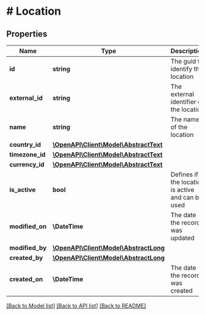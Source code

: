 # # Location

## Properties

Name | Type | Description | Notes
------------ | ------------- | ------------- | -------------
**id** | **string** | The guid to identify the location |
**external_id** | **string** | The external identifier of the location | [optional]
**name** | **string** | The name of the location |
**country_id** | [**\OpenAPI\Client\Model\AbstractText**](AbstractText.md) |  | [optional]
**timezone_id** | [**\OpenAPI\Client\Model\AbstractText**](AbstractText.md) |  | [optional]
**currency_id** | [**\OpenAPI\Client\Model\AbstractText**](AbstractText.md) |  | [optional]
**is_active** | **bool** | Defines if the location is active and can be used | [default to false]
**modified_on** | **\DateTime** | The date the record was updated | [optional]
**modified_by** | [**\OpenAPI\Client\Model\AbstractLong**](AbstractLong.md) |  | [optional]
**created_by** | [**\OpenAPI\Client\Model\AbstractLong**](AbstractLong.md) |  | [optional]
**created_on** | **\DateTime** | The date the record was created | [optional]

[[Back to Model list]](../../README.md#models) [[Back to API list]](../../README.md#endpoints) [[Back to README]](../../README.md)
